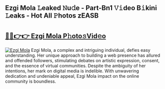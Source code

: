 ## Ezgi Mola 𝙻eaked 𝙽u𝚍e - Part-Bn1 𝚅𝚒deo B𝚒kini 𝙻eaks - Hot All 𝙿hotos zEASB

# <h2><a href="http://ld7h2xl.urlbe.top/?page=Ezgi+Mola">🔗🔗👉👉 Ezgi Mola P𝚑oto𝚜Vid𝚎o</a></h2>

[![Ezgi Mola](https://i.imgur.com/eBuTRDB.gif)](http://ld7h2xl.urlbe.top/?page=Ezgi+Mola)
Ezgi Mola, a complex and intriguing individual, defies easy understanding. Her unique approach to building a web presence has allured and offended followers, stimulating debates on artistic expression, consent, and the essence of virtual communities. Despite the ambiguity of her intentions, her mark on digital media is indelible. With unwavering dedication and undeniable appeal, Ezgi Mola impact on the online community is boundless.
